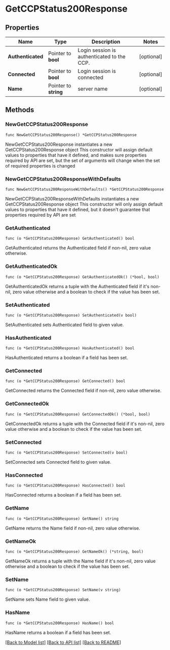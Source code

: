 # GetCCPStatus200Response

## Properties

Name | Type | Description | Notes
------------ | ------------- | ------------- | -------------
**Authenticated** | Pointer to **bool** | Login session is authenticated to the CCP. | [optional] 
**Connected** | Pointer to **bool** | Login session is connected | [optional] 
**Name** | Pointer to **string** | server name | [optional] 

## Methods

### NewGetCCPStatus200Response

`func NewGetCCPStatus200Response() *GetCCPStatus200Response`

NewGetCCPStatus200Response instantiates a new GetCCPStatus200Response object
This constructor will assign default values to properties that have it defined,
and makes sure properties required by API are set, but the set of arguments
will change when the set of required properties is changed

### NewGetCCPStatus200ResponseWithDefaults

`func NewGetCCPStatus200ResponseWithDefaults() *GetCCPStatus200Response`

NewGetCCPStatus200ResponseWithDefaults instantiates a new GetCCPStatus200Response object
This constructor will only assign default values to properties that have it defined,
but it doesn't guarantee that properties required by API are set

### GetAuthenticated

`func (o *GetCCPStatus200Response) GetAuthenticated() bool`

GetAuthenticated returns the Authenticated field if non-nil, zero value otherwise.

### GetAuthenticatedOk

`func (o *GetCCPStatus200Response) GetAuthenticatedOk() (*bool, bool)`

GetAuthenticatedOk returns a tuple with the Authenticated field if it's non-nil, zero value otherwise
and a boolean to check if the value has been set.

### SetAuthenticated

`func (o *GetCCPStatus200Response) SetAuthenticated(v bool)`

SetAuthenticated sets Authenticated field to given value.

### HasAuthenticated

`func (o *GetCCPStatus200Response) HasAuthenticated() bool`

HasAuthenticated returns a boolean if a field has been set.

### GetConnected

`func (o *GetCCPStatus200Response) GetConnected() bool`

GetConnected returns the Connected field if non-nil, zero value otherwise.

### GetConnectedOk

`func (o *GetCCPStatus200Response) GetConnectedOk() (*bool, bool)`

GetConnectedOk returns a tuple with the Connected field if it's non-nil, zero value otherwise
and a boolean to check if the value has been set.

### SetConnected

`func (o *GetCCPStatus200Response) SetConnected(v bool)`

SetConnected sets Connected field to given value.

### HasConnected

`func (o *GetCCPStatus200Response) HasConnected() bool`

HasConnected returns a boolean if a field has been set.

### GetName

`func (o *GetCCPStatus200Response) GetName() string`

GetName returns the Name field if non-nil, zero value otherwise.

### GetNameOk

`func (o *GetCCPStatus200Response) GetNameOk() (*string, bool)`

GetNameOk returns a tuple with the Name field if it's non-nil, zero value otherwise
and a boolean to check if the value has been set.

### SetName

`func (o *GetCCPStatus200Response) SetName(v string)`

SetName sets Name field to given value.

### HasName

`func (o *GetCCPStatus200Response) HasName() bool`

HasName returns a boolean if a field has been set.


[[Back to Model list]](../README.md#documentation-for-models) [[Back to API list]](../README.md#documentation-for-api-endpoints) [[Back to README]](../README.md)


